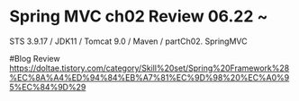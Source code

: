 # Spring MVC ch02 Review 06.22 ~
STS 3.9.17 / JDK11 / Tomcat 9.0 / Maven / partCh02. SpringMVC

#Blog Review
https://doltae.tistory.com/category/Skill%20set/Spring%20Framework%28%EC%8A%A4%ED%94%84%EB%A7%81%EC%9D%98%20%EC%A0%95%EC%84%9D%29
